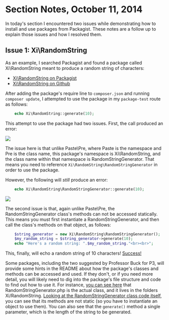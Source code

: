 # Section Notes, October 11, 2014

In today's section I encountered two issues while demonstrating how to install and use packages from Packagist. These notes are a follow up to explain those issues and how I resolved them.

## Issue 1: Xi\RandomString

As an example, I searched Packagist and found a package called Xi\RandomString meant to produce a random string of characters:

* [Xi\RandomString on Packagist](https://packagist.org/packages/xi/randomstring)
* [Xi\RandomString on Github](https://github.com/xi-project/xi-randomstring)

After adding the package's require line to `composer.json` and running `composer update`, I attempted to use the package in my `package-test` route as follows:

```php
    echo Xi\RandomString::generate(10);
```

This attempt to use the package had two issues. First, the call produced an error:

<img src="http://laravel-test.higabba.biz/images/section-notes-2014-10-11_1.png">

The issue here is that unlike Paste\Pre, where Paste is the namespace and Pre is the class name, this package's namespace is Xi\RandomString, and the class name within that namespace is RandomStringGenerator. That means you need to reference `Xi\RandomString\RandomStringGenerator` in order to use the package.

However, the following will *still* produce an error:

```php
    echo Xi\RandomString\RandomStringGenerator::generate(10);
```

<img src="http://laravel-test.higabba.biz/images/section-notes-2014-10-11_2.png">

The second issue is that, again unlike Paste\Pre, the RandomStringGenerator class's methods can not be accessed statically. This means you must first instantiate a RandomStringGenerator, and then call the class's methods on that object, as follows:

```php
    $string_generator = new Xi\RandomString\RandomStringGenerator();
    $my_random_string = $string_generator->generate(10);
    echo "Here's a random string: ".$my_random_string."<br><br>";
```

This, finally, will echo a random string of 10 characters! [Success!](http://laravel-test.higabba.biz/package-test)

Some packages, including the two suggested by Professor Buck for P3, will provide some hints in the README about how the package's classes and methods can be accessed and used. If they don't, or if you need more detail, you will likely need to dig into the package's file structure and code to find out how to use it. For instance, [you can see here](https://github.com/xi-project/xi-randomstring/tree/master/library/Xi/RandomString) that RandomStringGenerator.php is the actual class, and it lives in the folders Xi/RandomString. [Looking at the RandomStringGenerator class code itself,](https://github.com/xi-project/xi-randomstring/blob/master/library/Xi/RandomString/RandomStringGenerator.php) you can see that its methods are not static (so you have to instantiate an object to use them). You can also see that the `generate()` method a single parameter, which is the length of the string to be generated.